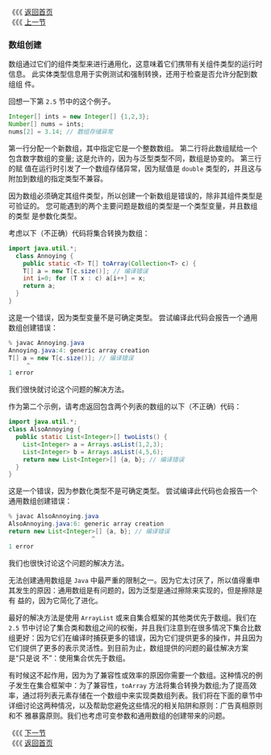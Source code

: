 《《《 [返回首页](../README.md)       <br/>
《《《 [上一节](03_Exception_Handling.md)

### 数组创建

数组通过它们的组件类型来进行通用化，这意味着它们携带有关组件类型的运行时信息。 此实体类型信息用于实例测试和强制转换，还用于检查是否允许分配到数组组
件。

回想一下第 `2.5` 节中的这个例子。

```java
Integer[] ints = new Integer[] {1,2,3};
Number[] nums = ints;
nums[2] = 3.14; // 数组存储异常
```

第一行分配一个新数组，其中指定它是一个整数数组。 第二行将此数组赋给一个包含数字数组的变量; 这是允许的，因为与泛型类型不同，数组是协变的。 第三行的赋
值在运行时引发了一个数组存储异常，因为赋值是 `double` 类型的，并且这与附加到数组的指定类型不兼容。

因为数组必须确定其组件类型，所以创建一个新数组是错误的，除非其组件类型是可验证的。 您可能遇到的两个主要问题是数组的类型是一个类型变量，并且数组的类型
是参数化类型。

考虑以下（不正确）代码将集合转换为数组：

```java
import java.util.*;
  class Annoying {
    public static <T> T[] toArray(Collection<T> c) {
    T[] a = new T[c.size()]; // 编译错误
    int i=0; for (T x : c) a[i++] = x;
    return a;
  }
}
```

这是一个错误，因为类型变量不是可确定类型。 尝试编译此代码会报告一个通用数组创建错误：

```java
% javac Annoying.java
Annoying.java:4: generic array creation
T[] a = new T[c.size()]; // 编译错误
     ^
1 error
```

我们很快就讨论这个问题的解决方法。

作为第二个示例，请考虑返回包含两个列表的数组的以下（不正确）代码：

```java
import java.util.*;
class AlsoAnnoying {
  public static List<Integer>[] twoLists() {
    List<Integer> a = Arrays.asList(1,2,3);
    List<Integer> b = Arrays.asList(4,5,6);
    return new List<Integer>[] {a, b}; // 编译错误
  }
}
```

这是一个错误，因为参数化类型不是可确定类型。 尝试编译此代码也会报告一个通用数组创建错误：

```java
% javac AlsoAnnoying.java
AlsoAnnoying.java:6: generic array creation
return new List<Integer>[] {a, b}; // 编译错误
					   ^
1 error
```

我们也很快讨论这个问题的解决方法。

无法创建通用数组是 `Java` 中最严重的限制之一。因为它太讨厌了，所以值得重申其发生的原因：通用数组是有问题的，因为泛型是通过擦除来实现的，但是擦除是有
益的，因为它简化了进化。

最好的解决方法是使用 `ArrayList` 或来自集合框架的其他类优先于数组。我们在 `2.5` 节中讨论了集合类和数组之间的权衡，并且我们注意到在很多情况下集合比数
组更好：因为它们在编译时捕获更多的错误，因为它们提供更多的操作，并且因为它们提供了更多的表示灵活性。到目前为止，数组提供的问题的最佳解决方案是“只是说
不”：使用集合优先于数组。

有时候这不起作用，因为为了兼容性或效率的原因你需要一个数组。这种情况的例子发生在集合框架中：为了兼容性，`toArray` 方法将集合转换为数组;为了提高效
率，通过将列表元素存储在一个数组中来实现类数组列表。我们将在下面的章节中详细讨论这两种情况，以及帮助您避免这些情况的相关陷阱和原则：广告真相原则和不
雅暴露原则。我们也考虑可变参数和通用数组的创建带来的问题。

《《《 [下一节](05_The_Principle_of_Truth_in_Advertising.md)      <br/>
《《《 [返回首页](../README.md)
